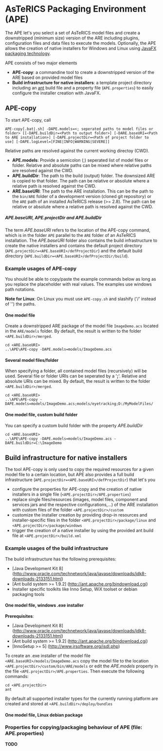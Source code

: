 # AsTeRICS Packaging Environment (APE)

The APE let's you select a set of AsTeRICS model files and create a downstripped (minimum size) version of the ARE including plugins, configuration files and data files to execute the models. Optionally, the APE allows the creation of native installers for Windows and Linux using [JavaFX packaging technology](http://docs.oracle.com/javase/8/docs/technotes/guides/deploy/self-contained-packaging.html#BCGIBBCI).

APE consists of two major elements
* **APE-copy**: a commandine tool to create a downstripped version of the ARE based on provided model files
* **Build infrastructure for native installers**: a template project directory including an [ant](https://ant.apache.org/) build file and a property file (```APE.properties```) to easily configure the installer creation with JavaFX.

## APE-copy

To start APE-copy, call

```
APE-copy[.bat|.sh] -DAPE.models=<; seperated paths to model files or folder> [[-DAPE.buildDir=<Path to output folder>] [-DARE.baseURI=<Path to ARE installation>] [-DAPE.projectDir=<Path of project folder to use] [-DAPE.logLevel=[FINE|INFO|WARNING|SEVERE]]
```
Relative paths are resolved against the current working directoy (CWD).
* **APE.models**: Provide a semicolon (;) seperated list of model files or folder. Relative and absolute paths can be mixed where relative paths are resolved against the CWD.
* **APE.buildDir**: The path to the build (output) folder. The downsized ARE is copied to that folder. The path can be relative or absolute where a relative path is resolved against the CWD.
* **ARE.baseURI**: The path to the ARE installation. This can be the path to the ```bin/ARE``` folder of a development version (cloned git repository) or the ```ARE``` path of an installed AsTeRICS release (>= 2.8). The path can be relative or absolute where a relative path is resolved against the CWD.

##### APE.baseURI, APE.projectDir and APE.buildDir
The term _APE.baseURI_ refers to the location of the APE-copy command, which is in the folder ```APE``` parallel to the ```ARE``` folder of an AsTeRICS installation. The _APE.baseURI_ folder also contains the build infrastructure to create the native installers and contains the default project directory (```APE.projectDir=<APE.baseURI>/defProjectDir```) and the default build directory (```APE.buildDir=<APE.baseURI>/defProjectDir/build```).

### Example usages of APE-copy

You should be able to copy/paste the example commands below as long as you replace the placeholder with real values. The examples use windows path notations. 

**Note for Linux**: On Linux you must use ```APE-copy.sh``` and slashify ('/' instead of '\') the paths.

#### One model file
Create a downstripped ARE package of the model file ```ImageDemo.acs``` located in the ```ARE/models``` folder.
By default, the result is written to the folder ```<APE.buildDir>/merged```.

```
cd <ARE.baseURI>
..\APE\APE-copy -DAPE.models=models/ImageDemo.acs
```

#### Several model files/folder
When specifying a folder, all contained model files (recursively) will be used. Several file or folder URIs can be seperated by a '**;**'. Relative and absolute URIs can be mixed. By default, the result is written to the folder ```<APE.buildDir>/merged```.

```
cd <ARE.baseURI>
..\APE\APE-copy -DAPE.models=models/ImageDemo.acs;models/eyetracking;D:/MyModelFiles/
```

#### One model file, custom build folder
You can specify a custom build folder with the property _APE.buildDir_

```
cd <ARE.baseURI>
..\APE\APE-copy -DAPE.models=models/ImageDemo.acs -DAPE.buildDir=C:\ImageDemo
```

## Build infrastructure for native installers

The tool APE-copy is only used to copy the required resources for a given model file to a certain location, but APE also provides a full build infrastructure (```APE.projectDir=<APE.baseURI>/defProjectDir```) that let's you

* configure the properties for APE-copy and the creation of native installers in a single file (```<APE.projectDir>/APE.properties```)
* replace single files/resources (images, model files, component and services jars and the respective configurations,...) of the ARE installation with custom files of the folder ```<APE.projectDir>/custom```
* customize the installer creation by providing drop-in resources and installer-specific files in the folder ```<APE.projectDir>/package/linux``` and ```<APE.projectDir>/package/windows```
* trigger the creation of a native installer by using the provided ant build file at ```<APE.projectDir>/build.xml```

### Example usages of the build infrastructure

The build infrastructure has the following prerequisites:
* [Java Development Kit 8] (http://www.oracle.com/technetwork/java/javase/downloads/jdk8-downloads-2133151.html)
* [Ant build system >= 1.9.2] (http://ant.apache.org/bindownload.cgi)
* Installer specific toolkits like Inno Setup, WiX toolset or debian packaging tools

#### One model file, windows .exe installer

**Prerequisites**:
* [Java Development Kit 8] (http://www.oracle.com/technetwork/java/javase/downloads/jdk8-downloads-2133151.html)
* [Ant build system >= 1.9.2] (http://ant.apache.org/bindownload.cgi)
* [InnoSetup >= 5] (http://www.jrsoftware.org/isdl.php)

To create an .exe installer of the model file ```<ARE.baseURI>/models/ImageDemo.acs``` copy the model file to the location ```<APE.projectDir>/custom/bin/ARE/models``` or edit the _APE.models_ property in the file ```<APE.projectDir>/APE.properties```. Then execute the following commands:

```
cd <APE.projectDir>
ant
```

By default all supported installer types for the currently running platform are created and stored at ```<APE.buildDir>/deploy/bundles```

#### One model file, Linux debian package

### Properties for copying/packaging behaviour of APE (file: APE.properties)

**TODO**

